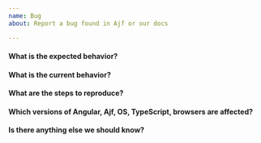 ```yaml
---
name: Bug
about: Report a bug found in Ajf or our docs

---
```


#### What is the expected behavior?


#### What is the current behavior?


#### What are the steps to reproduce?


#### Which versions of Angular, Ajf, OS, TypeScript, browsers are affected?


#### Is there anything else we should know?